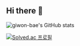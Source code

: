 ## Hi there 👋

![giwon-bae's GitHub stats](https://github-readme-stats-eight-livid.vercel.app/api?username=giwon-bae&show_icons=true&theme=radical)

[![Solved.ac 프로필](http://mazassumnida.wtf/api/v2/generate_badge?boj=rldnjs7)](https://solved.ac/rldnjs7)

<!--
**giwon-bae/giwon-bae** is a ✨ _special_ ✨ repository because its `README.md` (this file) appears on your GitHub profile.

Here are some ideas to get you started:

- 🔭 I’m currently working on ...
- 🌱 I’m currently learning ...
- 👯 I’m looking to collaborate on ...
- 🤔 I’m looking for help with ...
- 💬 Ask me about ...
- 📫 How to reach me: ...
- 😄 Pronouns: ...
- ⚡ Fun fact: ...
-->

